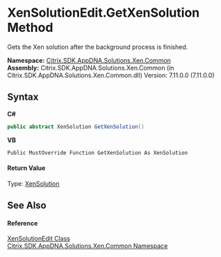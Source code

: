 # XenSolutionEdit.GetXenSolution Method 
 

Gets the Xen solution after the background process is finished.

**Namespace:**&nbsp;[Citrix.SDK.AppDNA.Solutions.Xen.Common](013dc694-c357-448d-ed5a-b5c48a7f6852.md)<br />**Assembly:**&nbsp;Citrix.SDK.AppDNA.Solutions.Xen.Common (in Citrix.SDK.AppDNA.Solutions.Xen.Common.dll) Version: 7.11.0.0 (7.11.0.0)

## Syntax

**C#**
```csharp
public abstract XenSolution GetXenSolution()
```

**VB**
```vbnet
Public MustOverride Function GetXenSolution As XenSolution
```


#### Return Value
Type: <a href="599f6061-d94a-ac2f-f6a0-2b211ae83ae4">XenSolution</a><br />

## See Also


#### Reference
<a href="dea89004-c46d-5881-217a-73ca581d591d">XenSolutionEdit Class</a><br /><a href="013dc694-c357-448d-ed5a-b5c48a7f6852">Citrix.SDK.AppDNA.Solutions.Xen.Common Namespace</a><br />
